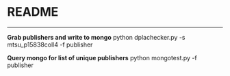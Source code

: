 # README

---

**Grab publishers and write to mongo**
python dplachecker.py -s mtsu_p15838coll4 -f publisher

**Query mongo for list of unique publishers**
python mongotest.py -f publisher
